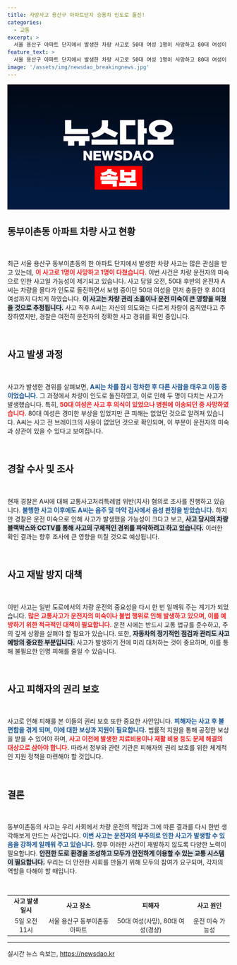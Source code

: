 ```yaml
---
title: 사망사고 용산구 아파트단지 승용차 인도로 돌진!
categories:
  - 교통
excerpt: >
  서울 용산구 아파트 단지에서 발생한 차량 사고로 50대 여성 1명이 사망하고 80대 여성이 경상을 입었다. 운전자는 의도대로 차가 움직이지 않았다며 진술했지만, 경찰은 운전 미숙 가능성에 무게를 두고 CCTV와 블랙박스를 통해 조사 중이다.
feature_text: >
  서울 용산구 아파트 단지에서 발생한 차량 사고로 50대 여성 1명이 사망하고 80대 여성이 경상을 입었다. 운전자는 의도대로 차가 움직이지 않았다며 진술했지만, 경찰은 운전 미숙 가능성에 무게를 두고 CCTV와 블랙박스를 통해 조사 중이다.
image: '/assets/img/newsdao_breakingnews.jpg'
---
```


<p><img src="/assets/img/newsdao_breakingnews.jpg" alt="cryptoinkorea 속보" /></p>

<h2 data-ke-size="size26">동부이촌동 아파트 차량 사고 현황</h2>

<p data-ke-size="size16">&nbsp;</p>

<p>최근 서울 용산구 동부이촌동의 한 아파트 단지에서 발생한 차량 사고는 많은 관심을 받고 있는데, <b><span style="color: #ee2323;">이 사고로 1명이 사망하고 1명이 다쳤습니다.</span></b> 이번 사건은 차량 운전자의 미숙으로 인한 사고일 가능성이 제기되고 있습니다. 사고 당일 오전, 50대 후반의 운전자 A씨는 차량을 몰다가 인도로 돌진하면서 보행 중이던 50대 여성을 먼저 충돌한 후 80대 여성까지 다치게 하였습니다. <b><span style="background-color: #21538527;">이 사고는 차량 관리 소홀이나 운전 미숙이 큰 영향을 미쳤을 것으로 추정됩니다.</span></b> 사고 직후 A씨는 자신의 의도와는 다르게 차량이 움직였다고 주장하였지만, 경찰은 여전히 운전자의 정확한 사고 경위를 확인 중입니다. </p>

<p data-ke-size="size16">&nbsp;</p>

<h2 data-ke-size="size26">사고 발생 과정</h2>

<p data-ke-size="size16">&nbsp;</p>

<p>사고가 발생한 경위를 살펴보면, <b><span style="color: #1a5490;">A씨는 차를 잠시 정차한 후 다른 사람을 태우고 이동 중이었습니다.</span></b> 그 과정에서 차량이 인도로 돌진하였고, 이로 인해 두 명이 다치는 사고가 발생했습니다. 특히, <b><span style="color: #ee2323;">50대 여성은 사고 후 의식이 있었으나 병원에 이송되던 중 사망하였습니다.</span></b> 80대 여성은 경미한 부상을 입었지만 큰 피해는 없었던 것으로 알려져 있습니다. A씨는 사고 전 브레이크의 사용이 없었던 것으로 확인되며, 이 부분이 운전자의 미숙과 상관이 있을 수 있다고 보여집니다.</p>

<p data-ke-size="size16">&nbsp;</p>

<h2 data-ke-size="size26">경찰 수사 및 조사</h2>

<p data-ke-size="size16">&nbsp;</p>

<p>현재 경찰은 A씨에 대해 교통사고처리특례법 위반(치사) 혐의로 조사를 진행하고 있습니다. <b><span style="color: #1a5490;">불행한 사고 이후에도 A씨는 음주 및 마약 검사에서 음성 판정을 받았습니다.</span></b> 하지만 경찰은 운전 미숙으로 인해 사고가 발생했을 가능성이 크다고 보고, <b><span style="background-color: #21538527;">사고 당시의 차량 블랙박스와 CCTV를 통해 사고의 구체적인 경위를 파악하려고 하고 있습니다.</span></b> 이러한 확인 결과는 향후 조사에 큰 영향을 미칠 것으로 예상됩니다.</p>

<p data-ke-size="size16">&nbsp;</p>

<h2 data-ke-size="size26">사고 재발 방지 대책</h2>

<p data-ke-size="size16">&nbsp;</p>

<p>이번 사고는 일반 도로에서의 차량 운전의 중요성을 다시 한 번 일깨워 주는 계기가 되었습니다. <b><span style="color: #ee2323;">많은 교통사고가 운전자의 미숙이나 불법 행위로 인해 발생하고 있으며, 이를 예방하기 위한 적극적인 대책이 필요합니다.</span></b> 운전 시에는 반드시 교통 법규를 준수하고, 주의 깊게 상황을 살펴야 할 필요가 있습니다. 또한, <b><span style="background-color: #21538527;">자동차의 정기적인 점검과 관리도 사고 예방의 중요한 부분입니다.</span></b> 사고가 발생하기 전에 미리 대처하는 것이 중요하며, 이를 통해 불필요한 인명 피해를 줄일 수 있습니다.</p>

<p data-ke-size="size16">&nbsp;</p>

<h2 data-ke-size="size26">사고 피해자의 권리 보호</h2>

<p data-ke-size="size16">&nbsp;</p>

<p>사고로 인해 피해를 본 이들의 권리 보호 또한 중요한 사안입니다. <b><span style="color: #1a5490;">피해자는 사고 후 불편함을 겪게 되며, 이에 대한 보상과 지원이 필요합니다.</span></b> 법률적 지원을 통해 공정한 보상을 받을 수 있어야 하며, <b><span style="color: #ee2323;">사고 이전에 발생한 치료비용이나 재활 비용 등도 문제 해결의 대상으로 삼아야 합니다.</span></b> 따라서 정부와 관련 기관은 피해자의 권리 보호를 위한 체계적인 지원 정책을 마련해야 할 것입니다.</p>

<p data-ke-size="size16">&nbsp;</p>

<h2 data-ke-size="size26">결론</h2>

<p data-ke-size="size16">&nbsp;</p>

<p>동부이촌동의 사고는 우리 사회에서 차량 운전의 책임과 그에 따른 결과를 다시 한번 생각해보게 만드는 사건입니다. <b><span style="color: #1a5490;">이번 사고는 운전자의 부주의로 인한 사고가 발생할 수 있음을 강하게 일깨워 주고 있습니다.</span></b> 향후 이러한 사건이 재발하지 않도록 다양한 노력이 필요합니다. <b><span style="background-color: #21538527;">안전한 도로 환경을 조성하고 모두가 안전하게 이용할 수 있는 교통 시스템이 필요합니다.</span></b> 우리는 더 안전한 사회를 만들기 위해 모두의 참여가 요구되며, 각자의 역할을 다해야 할 때입니다.</p>

<p data-ke-size="size16">&nbsp;</p>

<table style="width: 100%;">
<tr>
<td style="text-align: center; height: 17px;"><b>사고 발생 일시</b></td>
<td style="text-align: center; height: 17px;"><b>사고 장소</b></td>
<td style="text-align: center; height: 17px;"><b>피해자</b></td>
<td style="text-align: center; height: 17px;"><b>사고 원인</b></td>
</tr>
<tr>
<td style="text-align: center; height: 17px;">5일 오전 11시</td>
<td style="text-align: center; height: 17px;">서울 용산구 동부이촌동 아파트</td>
<td style="text-align: center; height: 17px;">50대 여성(사망), 80대 여성(경상)</td>
<td style="text-align: center; height: 17px;">운전 미숙 가능성</td>
</tr>
</table>

<hr />
실시간 뉴스 속보는, <a href="https://newsdao.kr" rel="dofollow">https://newsdao.kr</a>


